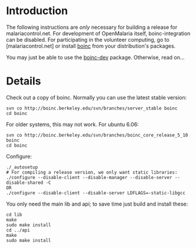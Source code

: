 # Introduction #

The following instructions are  _only_ necessary for building a release for malariacontrol.net. For development of OpenMalaria itself,  boinc-integration can be disabled. For participating in the volunteer computing, go to [malariacontrol.net] or install [boinc](http://boinc.berkeley.edu/wiki/System_requirements) from your distribution's packages.

You may just be able to use the [boinc-dev](http://packages.debian.org/search?keywords=boinc-dev) package. Otherwise, read on...


# Details #

Check out a copy of boinc. Normally you can use the latest stable version:
```
svn co http://boinc.berkeley.edu/svn/branches/server_stable boinc
cd boinc
```
For older systems, this may not work. For ubuntu 6.06:
```
svn co http://boinc.berkeley.edu/svn/branches/boinc_core_release_5_10 boinc
cd boinc
```

Configure:
```
./_autosetup
# For compiling a release version, we only want static libraries: 
./configure --disable-client --disable-manager --disable-server --disable-shared -C
OR
./configure --disable-client --disable-server LDFLAGS=-static-libgcc
```

You only need the main lib and api; to save time just build and install these:
```
cd lib
make
sudo make install
cd ../api
make
sudo make install
```